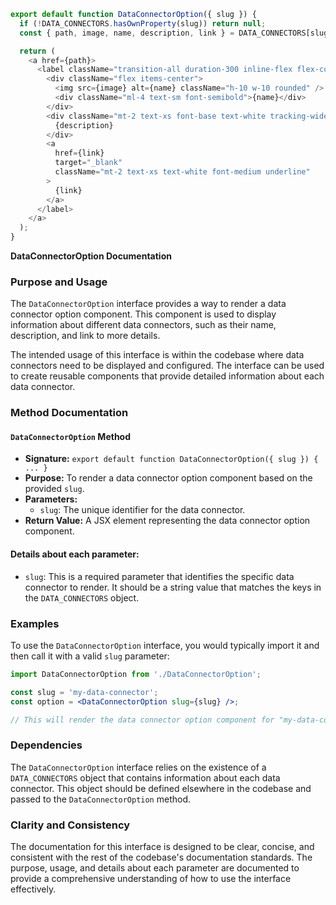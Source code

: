 ```javascript
export default function DataConnectorOption({ slug }) {
  if (!DATA_CONNECTORS.hasOwnProperty(slug)) return null;
  const { path, image, name, description, link } = DATA_CONNECTORS[slug];

  return (
    <a href={path}>
      <label className="transition-all duration-300 inline-flex flex-col h-full w-60 cursor-pointer items-start justify-between rounded-2xl bg-preference-gradient border-2 border-transparent shadow-md px-5 py-4 text-white hover:bg-selected-preference-gradient hover:border-white/60 peer-checked:border-white peer-checked:border-opacity-90 peer-checked:bg-selected-preference-gradient">
        <div className="flex items-center">
          <img src={image} alt={name} className="h-10 w-10 rounded" />
          <div className="ml-4 text-sm font-semibold">{name}</div>
        </div>
        <div className="mt-2 text-xs font-base text-white tracking-wide">
          {description}
        </div>
        <a
          href={link}
          target="_blank"
          className="mt-2 text-xs text-white font-medium underline"
        >
          {link}
        </a>
      </label>
    </a>
  );
}

```
**DataConnectorOption Documentation**

### Purpose and Usage

The `DataConnectorOption` interface provides a way to render a data connector option component. This component is used to display information about different data connectors, such as their name, description, and link to more details.

The intended usage of this interface is within the codebase where data connectors need to be displayed and configured. The interface can be used to create reusable components that provide detailed information about each data connector.

### Method Documentation

#### `DataConnectorOption` Method

* **Signature:** `export default function DataConnectorOption({ slug }) { ... }`
* **Purpose:** To render a data connector option component based on the provided `slug`.
* **Parameters:**
	+ `slug`: The unique identifier for the data connector.
* **Return Value:** A JSX element representing the data connector option component.

#### Details about each parameter:

* `slug`: This is a required parameter that identifies the specific data connector to render. It should be a string value that matches the keys in the `DATA_CONNECTORS` object.

### Examples

To use the `DataConnectorOption` interface, you would typically import it and then call it with a valid `slug` parameter:
```jsx
import DataConnectorOption from './DataConnectorOption';

const slug = 'my-data-connector';
const option = <DataConnectorOption slug={slug} />;

// This will render the data connector option component for "my-data-connector"
```
### Dependencies

The `DataConnectorOption` interface relies on the existence of a `DATA_CONNECTORS` object that contains information about each data connector. This object should be defined elsewhere in the codebase and passed to the `DataConnectorOption` method.

### Clarity and Consistency

The documentation for this interface is designed to be clear, concise, and consistent with the rest of the codebase's documentation standards. The purpose, usage, and details about each parameter are documented to provide a comprehensive understanding of how to use the interface effectively.